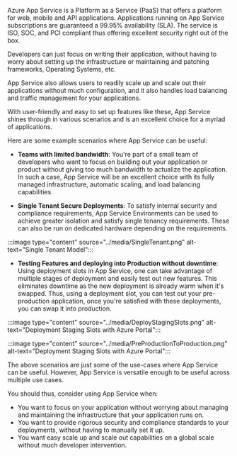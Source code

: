 Azure App Service is a Platform as a Service (PaaS) that offers a platform for web, mobile and API applications. Applications running on App Service subscriptions are guaranteed a 99.95% availability (SLA). The service is ISO, SOC, and PCI compliant thus offering excellent security right out of the box.

Developers can just focus on writing their application, without having to worry about setting up the infrastructure or maintaining and patching frameworks, Operating Systems, etc.

App Service also allows users to readily scale up and scale out their applications without much configuration, and it also handles load balancing and traffic management for your applications.

With user-friendly and easy to set up features like these, App Service shines through in various scenarios and is an excellent choice for a myriad of applications.

Here are some example scenarios where App Service can be useful:

- **Teams with limited bandwidth**:
  You're part of a small team of developers who want to focus on building out your application or product without giving too much bandwidth to actualize the application. In such a case, App Service will be an excellent choice with its fully managed infrastructure, automatic scaling, and load balancing capabilities.

- **Single Tenant Secure Deployments**:
  To satisfy internal security and compliance requirements, App Service Environments can be used to achieve greater isolation and satisfy single tenancy requirements. These can also be run on dedicated hardware depending on the requirements.

:::image type="content" source="../media/SingleTenant.png" alt-text="Single Tenant Model":::

- **Testing Features and deploying into Production without downtime**:
  Using deployment slots in App Service, one can take advantage of multiple stages of deployment and easily test out new features. This eliminates downtime as the new deployment is already warm when it's swapped. Thus, using a deployment slot, you can test out your pre-production application, once you're satisfied with these deployments, you can swap it into production.

:::image type="content" source="../media/DeployStagingSlots.png" alt-text="Deployment Staging Slots with Azure Portal":::

:::image type="content" source="../media/PreProductionToProduction.png" alt-text="Deployment Staging Slots with Azure Portal":::

The above scenarios are just some of the use-cases where App Service can be useful. However, App Service is versatile enough to be useful across multiple use cases.

You should thus, consider using App Service when:

- You want to focus on your application without worrying about managing and maintaining the infrastructure that your application runs on.
- You want to provide rigorous security and compliance standards to your deployments, without having to manually set it up.
- You want easy scale up and scale out capabilities on a global scale without much developer intervention.
